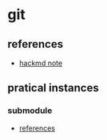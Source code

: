 # git


## references
 - [hackmd note](https://hackmd.io/v6gdO7sYR6GyDKN2_Ak5TA)

## pratical instances
### submodule
 - [references](https://blog.wu-boy.com/2011/09/introduction-to-git-submodule/)